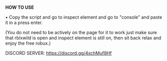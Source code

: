 **HOW TO USE**  

• Copy the script and go to inspect element and go to "console" and paste it in a press enter.

(You do not need to be actively on the page for it to work just make sure that rblxwild is open and inspect element is still on, then sit back relax and enjoy the free robux.) 

DISCORD SERVER: https://discord.gg/4xchMuf8Hf
